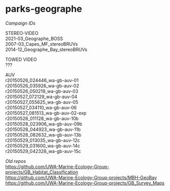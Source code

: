 # parks-geographe

_Campaign IDs_

STEREO-VIDEO  
2021-03_Geographe_BOSS  
2007-03_Capes_MF_stereoBRUVs  
2014-12_Geographe_Bay_stereoBRUVs  

TOWED VIDEO  
???  

AUV  
r20150526_024446_wa-gb-auv-01  
r20150526_035926_wa-gb-auv-02  
r20150526_050219_wa-gb-auv-03  
r20150527_072129_wa-gb-auv-04  
r20150527_055625_wa-gb-auv-05  
r20150527_034110_wa-gb-auv-06  
r20150527_081513_wa-gb-auv-02-exp  
r20150528_011128_wa-gb-auv-10b  
r20150528_023906_wa-gb-auv-09b  
r20150528_044923_wa-gb-auv-11b  
r20150528_082632_wa-gb-auv-13b  
r20150529_013035_wa-gb-auv-12c  
r20150529_031600_wa-gb-auv-14c  
r20150529_042328_wa-gb-auv-15c  

_Old repos_  
https://github.com/UWA-Marine-Ecology-Group-projects/GB_Habitat_Classification  
https://github.com/UWA-Marine-Ecology-Group-projects/MBH-GeoBay  
https://github.com/UWA-Marine-Ecology-Group-projects/GB_Survey_Maps  

